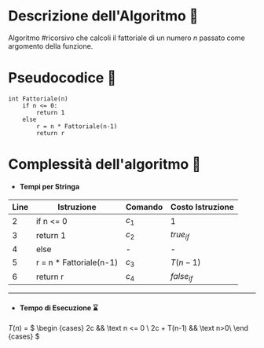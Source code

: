 # Descrizione dell'Algoritmo 📃
Algoritmo #ricorsivo che calcoli il fattoriale di un numero $n$ passato come argomento della funzione.
# Pseudocodice 🧬
``` Pseudocodice TI:"Fattoriale" "FOLD"
int Fattoriale(n)
	if n <= 0:
		return 1
	else
		r = n * Fattoriale(n-1)
		return r
```

# Complessità dell'algoritmo 🔬
- #### Tempi per Stringa
Line | Istruzione | Comando | Costo Istruzione
----- | ----- | ----- | -----
2 | if n <= 0 | $c_1$ | 1
3 | return 1 | $c_2$ | $true_{if}$
4 | else | - | -
5 | r = n * Fattoriale(n-1) | $c_3$ | $T(n-1)$
6 | return r | $c_4$ | $false_{if}$
***
- #### Tempo di Esecuzione ⌛
$T(n)$ = $
\begin {cases} 
2c && \text n <= 0 \\
2c + T(n-1) && \text n>0\\
\end {cases}
$

